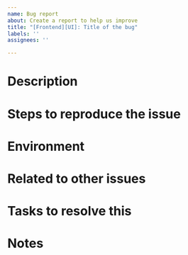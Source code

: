 ```yaml
---
name: Bug report
about: Create a report to help us improve
title: "[Frontend][UI]: Title of the bug"
labels: ''
assignees: ''

---
```


# Description
<!--
describe expected vs actual behavior

if applicable and relevant include any of the following:

- screenshots
- stack trace
- filename and line number where the code breaks
- other debug output
- minimal code examples/test case that produces the issue (especially if it relates to library code)
- dom snippets
- JSON of the broken state
- etc
-->

# Steps to reproduce the issue
<!--
Explain in detail hoe to reproduce the issue:

1. Do Something
2. ???
3. Bug

In best case provide a [stackblitz](stackblitz.com) example

-->

# Environment
<!-- 
Include versions like the following as well as any additional context that's relevant to the issue:

- Version of the app or even better git commit id (get via `git log --oneline | head -n 1`): e.g. 123a456
- Browser version (get via Help»About): e.g. FF 77.0.1
- IDE and version (if relevant to the issue)
- Lib versions installed: (get all versions by running `yarn nx version`)
e.g. 
```
Angular CLI: 10.0.5
Node: 12.16.2
OS: win32 x64

Angular: 10.0.7
... animations, common, compiler, compiler-cli, core, forms
... language-service, platform-browser, platform-browser-dynamic
... router
Ivy Workspace: Yes

Package                           Version
-----------------------------------------------------------
@angular-devkit/architect         0.1000.5
@angular-devkit/build-angular     0.1000.5
@angular-devkit/build-optimizer   0.1000.5
@angular-devkit/build-webpack     0.1000.5
@angular-devkit/core              10.0.5
@angular-devkit/schematics        10.0.5
@angular/cdk                      10.1.2
@angular/cli                      10.0.5
@angular/material                 10.1.2
@ngtools/webpack                  10.0.5
@schematics/angular               10.0.5
@schematics/update                0.1000.5
ng-packagr                        10.0.3
rxjs                              6.6.2
typescript                        3.9.7
webpack                           4.43.0
```
-->

# Related to other issues
<!--
If applicable, otherwise remove a section
-->

# Tasks to resolve this
<!--
If a breakdown into steps required to fix the issue is already possible. Otherwise, remove this section.
-->

# Notes
<!--
Anything that didn't fit into the above categories. Remove this section if it isn't needed.
-->
